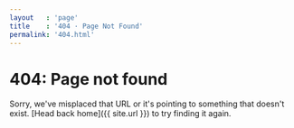 ```yaml
---
layout   : 'page'
title    : '404 · Page Not Found'
permalink: '404.html'
---
```


# 404: Page not found
Sorry, we've misplaced that URL or it's pointing to something that doesn't exist. [Head back home]({{ site.url }}) to try finding it again.
